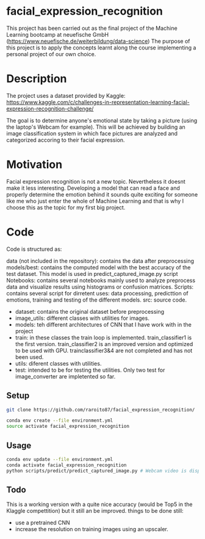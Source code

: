 # facial_expression_recognition
This project has been carried out as the final project of the Machine Learning bootcamp at neuefische GmbH (https://www.neuefische.de/weiterbildung/data-science)
The purpose of this project is to apply the concepts learnt along the course implementing a personal project of our own choice.

# Description
The project uses a dataset provided by Kaggle: https://www.kaggle.com/c/challenges-in-representation-learning-facial-expression-recognition-challenge/

The goal is to determine anyone's emotional state by taking a picture (using the laptop's Webcam for example). This will be achieved by building an image classification system in which face pictures are analyzed and categorized accoring to their facial expression.

# Motivation

Facial expression recognition is not a new topic. Nevertheless it doesnt make it less interesting. Developing a model that can read a face and properly determine the emotion behind it sounds quite exciting for someone like me who just enter the whole of Machine Learning and that is why I choose this as the topic for my first big project.

# Code

Code is structured as:

data (not included in the repository): contains the data after preprocessing
models/best: contains the computed model with the best accuracy of the test dataset. This model is used in predict_captured_image.py script
Notebooks: contains several notebooks mainly used to analyze preprocess data and  visualize results using histograms or confusion matrices. 
Scripts: contains several script for dirretent uses: data processing, predicttion of emotions, training and testing of the different models.
src: source code.
  - dataset: contains the original dataset before preprocessing
  - image_utils: different classes with utilities for images.
  - models: teh different architectures of CNN that I have work with in the project
  - train: in these classes the train loop is implemented. train_classifier1 is the first version. train_classifier2 is an improved version and optimized to be used with GPU. trainclassifier3&4 are not completed and has not been used.
  - utils: diferent classes with utilities.
  - test: intended to be for testing the utilities. Only two test for image_converter are impletented so far.
  

## Setup

```sh
git clone https://github.com/raroito87/facial_expression_recognition/
```

```sh
conda env create --file environment.yml
source activate facial_expression_recognition
```

## Usage

```sh
conda env update --file environment.yml
conda activate facial_expression_recognition
python scripts/predict/predict_captured_image.py # Webcam video is displayed. The face should centered in the red rectangle. Fill the rectangle as much as possible (the face should be as big as posible in the image). Press 'Space'.
```

## Todo

This is a working version with a quite nice accuracy (would be Top5 in the Klaggle compettition) but it still an be improved.
things to be done still:
- use a pretrained CNN
- increase the resolution on training images using an upscaler.
